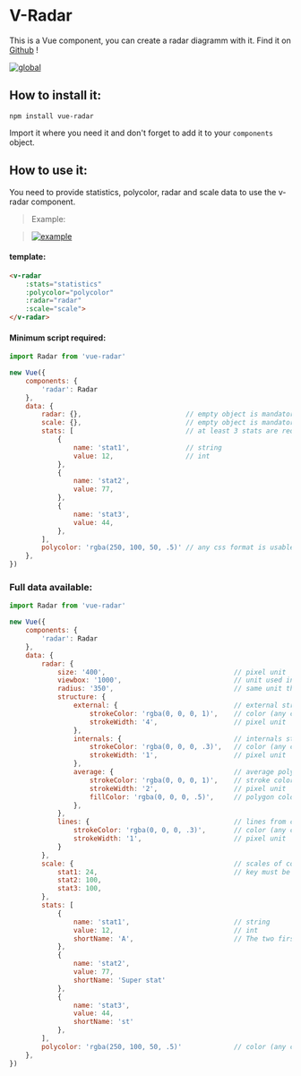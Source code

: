 # V-Radar

This is a Vue component, you can create a radar diagramm with it. Find it on [Github](https://github.com/ngdo-pro/vue-radar-diagram) !

[![global](https://www.nicolas-gomes.com/assets/images/posts/2017-09-24/vue-radar-screenshot.png)](http://vue-radar.nicolas-gomes.com)

## How to install it:

`npm install vue-radar`

Import it where you need it and don't forget to add it to your `components` object.
## How to use it:

You need to provide statistics, polycolor, radar and scale data to use the v-radar component.

> Example:

> [![example](https://www.nicolas-gomes.com/assets/images/posts/2017-09-24/radar.png)](https://www.nicolas-gomes.com/2017/09/24/vue-radar.html)


#### template:
```html
<v-radar
    :stats="statistics"
    :polycolor="polycolor"
    :radar="radar"
    :scale="scale">
</v-radar>
```

#### Minimum script required:
```javascript
import Radar from 'vue-radar'

new Vue({
    components: {
        'radar': Radar
    },
    data: {
        radar: {},                          // empty object is mandatory
        scale: {},                          // empty object is mandatory
        stats: [                            // at least 3 stats are required here
            {
                name: 'stat1',              // string
                value: 12,                  // int
            },
            {
                name: 'stat2',  
                value: 77,      
            },
            {
                name: 'stat3',
                value: 44,
            },
        ],
        polycolor: 'rgba(250, 100, 50, .5)' // any css format is usable (hexa, rgb, rgba...)
    },
})
```

### Full data available:

```javascript
import Radar from 'vue-radar'

new Vue({
    components: {
        'radar': Radar
    },
    data: {
        radar: {
            size: '400',                                // pixel unit
            viewbox: '1000',                            // unit used inside the svg (here 400px = 1000 unités)
            radius: '350',                              // same unit than above (diamètre = 900), keep the radius < (viewbox / 2)
            structure: {
                external: {                             // external stroke of the structure's polygon
                    strokeColor: 'rgba(0, 0, 0, 1)',    // color (any css format is usable (hexa, rgb, rgba...))
                    strokeWidth: '4',                   // pixel unit
                },
                internals: {                            // internals stroke of the structure's polygon (one every 10%)
                    strokeColor: 'rgba(0, 0, 0, .3)',   // color (any css format is usable (hexa, rgb, rgba...))
                    strokeWidth: '1',                   // pixel unit
                },
                average: {                              // average polygon (placed at 50%)
                    strokeColor: 'rgba(0, 0, 0, 1)',    // stroke color (any css format is usable (hexa, rgb, rgba...))
                    strokeWidth: '2',                   // pixel unit
                    fillColor: 'rgba(0, 0, 0, .5)',     // polygon color (any css format is usable (hexa, rgb, rgba...))
                },
            },
            lines: {                                    // lines from center to summits
                strokeColor: 'rgba(0, 0, 0, .3)',       // color (any css format is usable (hexa, rgb, rgba...))
                strokeWidth: '1',                       // pixel unit
            }
        },
        scale: {                                        // scales of corresponding statistic
            stat1: 24,                                  // key must be equal to the corresponding statistic, lowercased and without accents
            stat2: 100,
            stat3: 100,
        },
        stats: [
            {
                name: 'stat1',                          // string
                value: 12,                              // int
                shortName: 'A',                         // The two first letters are used to be display next to their corresponding summits
            },
            {
                name: 'stat2',
                value: 77,
                shortName: 'Super stat'
            },
            {
                name: 'stat3',
                value: 44,
                shortName: 'st'
            },
        ],
        polycolor: 'rgba(250, 100, 50, .5)'             // color (any css format is usable (hexa, rgb, rgba...))
    },
})
```

